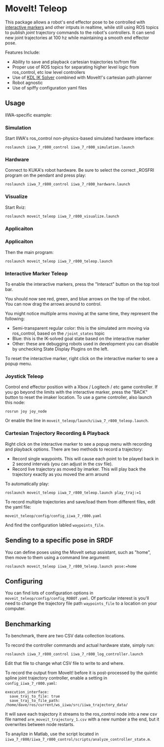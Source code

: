 # MoveIt! Teleop

This package allows a robot's end effector pose to be controlled with [interactive markers](http://wiki.ros.org/rviz/Tutorials/Interactive%20Markers:%20Getting%20Started) and other intputs in realtime, while still using ROS topics to publish *joint* trajectory commands to the robot's controllers. It can send new joint trajectories at 100 hz while maintaining a smooth end effector pose.

Features Include:

 - Ability to save and playback cartesian trajectories to/from file
 - Proper use of ROS topics for separating higher level logic from ros_control, etc low level controllers
 - Use of [KDL IK Solver](http://people.mech.kuleuven.be/~rsmits/kdl/api/html/index.html) combined with MoveIt!'s cartesian path planner
 - Robot agnostic
 - Use of spiffy configuration yaml files

## Usage

IIWA-specific example:

### Simulation

Start IIWA's ros_control non-physics-based simulated hardware interface:

    roslaunch iiwa_7_r800_control iiwa_7_r800_simulation.launch

### Hardware

Connect to KUKA's robot hardware. Be sure to select the correct _ROSFRI program on the pendant and press play:

    roslaunch iiwa_7_r800_control iiwa_7_r800_hardware.launch

### Visualize

Start Rviz:

    roslaunch moveit_teleop iiwa_7_r800_visualize.launch

### Applicaiton

### Applicaiton

Then the main program:

    roslaunch moveit_teleop iiwa_7_r800_teleop.launch

### Interactive Marker Teleop

To enable the interactive markers, press the "Interact" button on the top tool bar.

You should now see red, green, and blue arrows on the top of the robot. You can now drag the arrows around to control.

You might notice multiple arms moving at the same time, they represent the following:
 - Semi-transparent regular color: this is the simulated arm moving via ros_control, based on the ``/joint_states`` topic
 - Blue: this is the IK-solved goal state based on the interactive marker
 - Other: these are debugging robots used in development you can disable by unchecking State Display Plugins on the left.

To reset the interactive marker, right click on the interactive marker to see a popup menu.

### Joystick Teleop

Control end effector position with a Xbox / Logitech / etc game controller. If you go beyond the limits with the interactive marker, press the "BACK" button to reset the imaker location. To use a game controller, also launch this node:

    rosrun joy joy_node

Or enable the line in ``moveit_teleop/launch/iiwa_7_r800_teleop.launch``.

### Cartesian Trajectory Recording & Playback

Right click on the interactive marker to see a popup menu with recording and playback options. There are two methods to record a trajectory:

- Record single waypoints. This will cause each point to be played back in 2 second intervals (you can adjust in the csv file).
- Record live trajectory as moved by imarker. This will play back the trajectory exactly as you moved the arm around

To automatically play:

    roslaunch moveit_teleop iiwa_7_r800_teleop.launch play_traj:=1

To record multiple trajectories and save/load them from different files, edit the yaml file:

    moveit_teleop/config/config_iiwa_7_r800.yaml

And find the configuration labled ``waypoints_file``.

## Sending to a specific pose in SRDF

You can define poses using the MoveIt setup assistant, such as "home", then move to them using a command line argument:

    roslaunch moveit_teleop iiwa_7_r800_teleop.launch pose:=home

## Configuring

You can find lots of configuration options in ``moveit_teleop/config/config_ROBOT.yaml``. Of particular interest is you'll need to change the trajectory file path ``waypoints_file`` to a location on your computer.

## Benchmarking

To benchmark, there are two CSV data collection locations.

To record the controller commands and actual hardware state, simply run:

    roslaunch iiwa_7_r800_control iiwa_7_r800_log_controller.launch

Edit that file to change what CSV file to write to and where.

To record the output from MoveIt! before it is post-processed by the quintic spline joint trajectory controller, enable a setting in ``config_iiwa_7_r800.yaml``:

    execution_interface:
      save_traj_to_file: true
      save_traj_to_file_path: /home/dave/ros/current/ws_iiwa/src/iiwa_trajectory_data/

It will save each trajectory it streams to the ros_control node into a new csv file named ``arm_moveit_trajectory_1.csv`` with a new number a the end, but it overwrites between node restarts.

To anaylize in Matlab, use the script located in ``iiwa_7_r800/iiwa_7_r800_control/scripts/analyze_controller_state.m``.
